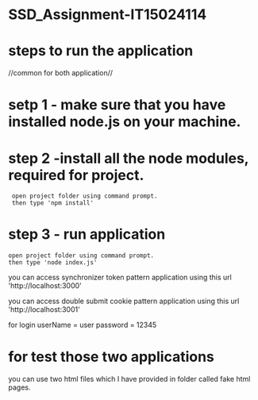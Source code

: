 # SSD_Assignment-IT15024114

# steps to run the application
 //common for both application// 
# setp 1 - make sure that you have installed node.js on your machine.
# step 2 -install all the node modules, required for project.
     open project folder using command prompt.
     then type 'npm install'
# step 3 - run application
    open project folder using command prompt.
    then type 'node index.js'

you can access synchronizer token pattern application using this url 'http://localhost:3000'

you can access double submit cookie pattern application using this url 'http://localhost:3001'

for login userName = user password = 12345

# for test those two applications

you can use two html files which I have provided in folder called fake html pages.

